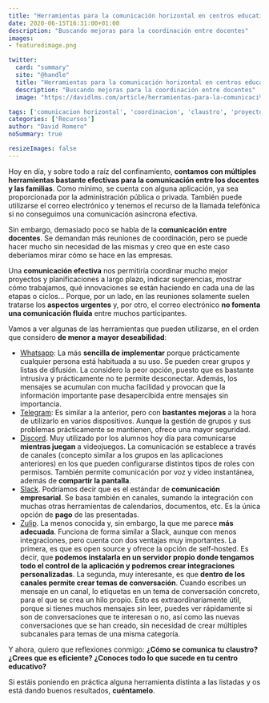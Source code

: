 ```yaml
---
title: "Herramientas para la comunicación horizontal en centros educativos"
date: 2020-06-15T16:31:00+01:00
description: "Buscando mejoras para la coordinación entre docentes"
images:
- featuredimage.png

twitter:
  card: "summary"
  site: "@handle"
  title: "Herramientas para la comunicación horizontal en centros educativos"
  description: "Buscando mejoras para la coordinación entre docentes"
  image: "https://davidlms.com/article/herramientas-para-la-comunicaci%C3%B3n-horizontal-en-centros-educativos/featuredimage.jpg"

tags: ['comunicacion horizontal', 'coordinacion', 'claustro', 'proyectos', 'innovacion', 'canales', 'Zulip']
categories: ['Recursos']
author: "David Romero"
noSummary: true

resizeImages: false
---
```


Hoy en día, y sobre todo a raíz del confinamiento, **contamos con múltiples herramientas bastante efectivas para la comunicación entre los docentes y las familias**. Como mínimo, se cuenta con alguna aplicación, ya sea proporcionada por la administración pública o privada. También puede utilizarse el correo electrónico y tenemos el recurso de la llamada telefónica si no conseguimos una comunicación asíncrona efectiva.

Sin embargo, demasiado poco se habla de la **comunicación entre docentes**. Se demandan más reuniones de coordinación, pero se puede hacer mucho sin necesidad de las mismas y creo que en este caso deberíamos mirar cómo se hace en las empresas.

Una **comunicación efectiva** nos permitiría coordinar mucho mejor proyectos y planificaciones a largo plazo, indicar sugerencias, mostrar cómo trabajamos, qué innovaciones se están haciendo en cada una de las etapas o ciclos… Porque, por un lado, en las reuniones solamente suelen tratarse los **aspectos urgentes** y, por otro, el correo electrónico **no fomenta una comunicación fluida** entre muchos participantes.

Vamos a ver algunas de las herramientas que pueden utilizarse, en el orden que considero **de menor a mayor deseabilidad**:

* [Whatsapp](https://www.whatsapp.com/?lang=es): La más **sencilla de implementar** porque prácticamente cualquier persona está habituada a su uso. Se pueden crear grupos y listas de difusión. La considero la peor opción, puesto que es bastante intrusiva y prácticamente no te permite desconectar. Además, los mensajes se acumulan con mucha facilidad y provocan que la información importante pase desapercibida entre mensajes sin importancia.
* [Telegram](https://telegram.org/): Es similar a la anterior, pero con **bastantes mejoras** a la hora de utilizarlo en varios dispositivos. Aunque la gestión de grupos y sus problemas prácticamente se mantienen, ofrece una mayor seguridad.
* [Discord](https://discord.com/). Muy utilizado por los alumnos hoy día para comunicarse **mientras juegan** a videojuegos. La comunicación se establece a través de canales (concepto similar a los grupos en las aplicaciones anteriores) en los que pueden configurarse distintos tipos de roles con permisos. También permite comunicación por voz y vídeo instantánea, además de **compartir la pantalla**.
* [Slack](https://slack.com/intl/es-es/). Podríamos decir que es el estándar de **comunicación empresarial**. Se basa también en canales, sumando la integración con muchas otras herramientas de calendarios, documentos, etc. Es la única opción de **pago** de las presentadas.
* [Zulip](https://zulipchat.com/). La menos conocida y, sin embargo, la que me parece **más adecuada**. Funciona de forma similar a Slack, aunque con menos integraciones, pero cuenta con dos ventajas muy importantes. La primera, es que es open source y ofrece la opción de self-hosted. Es decir, que **podemos instalarla en un servidor propio donde tengamos todo el control de la aplicación y podremos crear integraciones personalizadas**. La segunda, muy interesante, es que **dentro de los canales permite crear temas de conversación**. Cuando escribes un mensaje en un canal, lo etiquetas en un tema de conversación concreto, para el que se crea un hilo propio. Esto es extraordinariamente útil, porque si tienes muchos mensajes sin leer, puedes ver rápidamente si son de conversaciones que te interesan o no, así como las nuevas conversaciones que se han creado, sin necesidad de crear múltiples subcanales para temas de una misma categoría.

Y ahora, quiero que reflexiones conmigo: **¿Cómo se comunica tu claustro? ¿Crees que es eficiente? ¿Conoces todo lo que sucede en tu centro educativo?**

Si estáis poniendo en práctica alguna herramienta distinta a las listadas y os está dando buenos resultados, **cuéntamelo**.